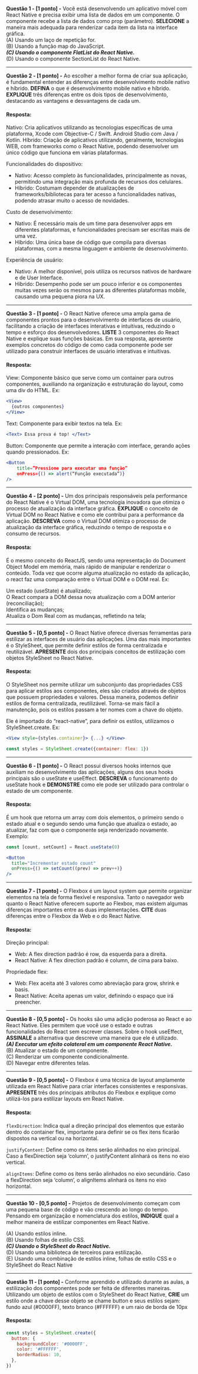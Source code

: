 **Questão 1 - [1 ponto] -** Você está desenvolvendo um aplicativo móvel com React Native e precisa exibir uma lista de dados em um componente. O componente recebe a lista de dados como prop (parâmetro). **SELECIONE** a maneira mais adequada para renderizar cada item da lista na interface gráfica.  
(A) Usando um laço de repetição for.  
(B) Usando a função map do JavaScript.  
**_(C) Usando o componente FlatList do React Native._**  
(D) Usando o componente SectionList do React Native.

---

**Questão 2 - [1 ponto] -** Ao escolher a melhor forma de criar sua aplicação, é fundamental entender as diferenças entre desenvolvimento mobile nativo e híbrido.
**DEFINA** o que é desenvolvimento mobile nativo e híbrido. **EXPLIQUE** três diferenças entre os dois tipos de desenvolvimento, destacando as vantagens e desvantagens de cada um.

#### Resposta:

Nativo: Cria aplicativos utilizando as tecnologias específicas de uma plataforma, Xcode com Objective-C / Swift. Android Studio com Java / Kotlin.
Híbrido: Criação de aplicativos utilizando, geralmente, tecnologias WEB, com frameworks como o React Native, podendo desenvolver um único código que funciona em várias plataformas.

Funcionalidades do dispositivo:

- Nativo: Acesso completo às funcionalidades, principalmente as novas, permitindo uma integração mais profunda de recursos dos celulares.
- Híbrido: Costumam depender de atualizações de frameworks/bibliotecas para ter acesso a funcionalidades nativas, podendo atrasar muito o acesso de novidades.

Custo de desenvolvimento:

- Nativo: É necessário mais de um time para desenvolver apps em diferentes plataformas, e funcionalidades precisam ser escritas mais de uma vez.
- Híbrido: Uma única base de código que compila para diversas plataformas, com a mesma linguagem e ambiente de desenvolvimento.

Experiência de usuário:

- Nativo: A melhor disponível, pois utiliza os recursos nativos de hardware e de User Interface.
- Híbrido: Desempenho pode ser um pouco inferior e os componentes muitas vezes serão os mesmos para as diferentes plataformas mobile, causando uma pequena piora na UX.

---

**Questão 3 - [1 ponto] -** O React Native oferece uma ampla gama de componentes prontos para o desenvolvimento de interfaces de usuário, facilitando a criação de interfaces interativas e intuitivas, reduzindo o tempo e esforço dos desenvolvedores. **LISTE** 3 componentes do React Native e explique suas funções básicas. Em sua resposta, apresente exemplos concretos do código de como cada componente pode ser utilizado para construir interfaces de usuário interativas e intuitivas.

#### Resposta:

View: Componente básico que serve como um container para outros componentes, auxiliando na organização e estruturação do layout, como uma div do HTML. Ex:

```jsx
<View>
  {outros componentes}
</View>
```

Text: Componente para exibir textos na tela. Ex:

```jsx
<Text> Essa prova é top! </Text>
```

Button: Componente que permite a interação com interface, gerando ações quando pressionados. Ex:

```jsx
<Button
    title=”Pressione para executar uma função”
    onPress={() => alert(“Função executada”)}
/>
```

---

**Questão 4 - [2 ponto] -** Um dos principais responsáveis pela performance do React Native é o Virtual DOM, uma tecnologia inovadora que otimiza o processo de atualização da interface gráfica.
**EXPLIQUE** o conceito de Virtual DOM no React Native e como ele contribui para a performance da aplicação. **DESCREVA** como o Virtual DOM otimiza o processo de atualização da interface gráfica, reduzindo o tempo de resposta e o consumo de recursos.

#### Resposta:

É o mesmo conceito do ReactJS, sendo uma representação do Document Object Model em memória, mais rápido de manipular e renderizar o conteúdo. Toda vez que ocorre alguma atualização no estado da aplicação, o react faz uma comparação entre o Virtual DOM e o DOM real. Ex:

Um estado (useState) é atualizado;  
O React compara a DOM dessa nova atualização com a DOM anterior (reconciliação);  
Identifica as mudanças;  
Atualiza o Dom Real com as mudanças, refletindo na tela;

---

**Questão 5 - [0,5 ponto] -** O React Native oferece diversas ferramentas para estilizar as interfaces de usuário das aplicações. Uma das mais importantes é o StyleSheet, que permite definir estilos de forma centralizada e reutilizável.
**APRESENTE** dois dos principais conceitos de estilização com objetos StyleSheet no React Native.

#### Resposta:

O StyleSheet nos permite utilizar um subconjunto das propriedades CSS para aplicar estilos aos componentes, eles são criados através de objetos que possuem propriedades e valores. Dessa maneira, podemos definir estilos de forma centralizada, reutilizável. Torna-se mais fácil a manutenção, pois os estilos passam a ter nomes com a chave do objeto.

Ele é importado do “react-native”, para definir os estilos, utilizamos o StyleSheet.create. Ex:

```jsx
<View style={styles.container}> {...} </View>

const styles = StyleSheet.create({container: flex: 1})
```

---

**Questão 6 - [1 ponto] -** O React possui diversos hooks internos que auxiliam no desenvolvimento das aplicações, alguns dos seus hooks principais são o useState e useEffect. **DESCREVA** o funcionamento do useState hook e **DEMONSTRE** como ele pode ser utilizado para controlar o estado de um componente.

#### Resposta:

É um hook que retorna um array com dois elementos, o primeiro sendo o estado atual e o segundo sendo uma função que atualiza o estado, ao atualizar, faz com que o componente seja renderizado novamente. Exemplo:

```jsx
const [count, setCount] = React.useState(0)

<Button
  title="Incrementar estado count"
  onPress={() => setCount((prev) => prev++)}
/>
```

---

**Questão 7 - [1 ponto] -** O Flexbox é um layout system que permite organizar elementos na tela de forma flexível e responsiva. Tanto o navegador web quanto o React Native oferecem suporte ao Flexbox, mas existem algumas diferenças importantes entre as duas implementações.
**CITE** duas diferenças entre o Flexbox da Web e o do React Native.

#### Resposta:

Direção principal:

- Web: A flex direction padrão é row, da esquerda para a direita.
- React Native: A flex direction padrão é column, de cima para baixo.

Propriedade flex:

- Web: Flex aceita até 3 valores como abreviação para grow, shrink e basis.
- React Native: Aceita apenas um valor, definindo o espaço que irá preencher.

---

**Questão 8 - [0,5 ponto] -** Os hooks são uma adição poderosa ao React e ao React Native. Eles permitem que você use o estado e outras funcionalidades do React sem escrever classes. Sobre o hook useEffect, **ASSINALE** a alternativa que descreve uma maneira que ele é utilizado.  
**_(A) Executar um efeito colateral em um componente React Native._**  
(B) Atualizar o estado de um componente.  
(C) Renderizar um componente condicionalmente.  
(D) Navegar entre diferentes telas.

---

**Questão 9 - [0,5 ponto] -** O Flexbox é uma técnica de layout amplamente utilizada em React Native para criar interfaces consistentes e responsivas. **APRESENTE** três dos principais atributos do Flexbox e explique como utilizá-los para estilizar layouts em React Native.

#### Resposta:

`flexDirection`: Indica qual a direção principal dos elementos que estarão dentro do container flex, importante para definir se os flex itens ficarão dispostos na vertical ou na horizontal.

`justifyContent`: Define como os itens serão alinhados no eixo principal. Caso a flexDirection seja ‘column’, o justifyContent alinhará os itens no eixo vertical.

`alignItems`: Define como os itens serão alinhados no eixo secundário. Caso a flexDirection seja ‘column’, o alignItems alinhará os itens no eixo horizontal.

---

**Questão 10 - [0,5 ponto] -** Projetos de desenvolvimento começam com uma pequena base de código e vão crescendo ao longo do tempo. Pensando em organização e nomenclatura dos estilos, **INDIQUE** qual a melhor maneira de estilizar componentes em React Native.

(A) Usando estilos inline.  
(B) Usando folhas de estilo CSS.  
**_(C) Usando o StyleSheet do React Native._**  
(D) Usando uma biblioteca de terceiros para estilização.  
(E) Usando uma combinação de estilos inline, folhas de estilo CSS e o StyleSheet do React Native

---

**Questão 11 - [1 ponto] -** Conforme aprendido e utilizado durante as aulas, a estilização dos componentes pode ser feita de diferentes maneiras. Utilizando um objeto de estilos com o StyleSheet do React Native, **CRIE** um estilo onde a chave desse objeto se chame button e seus estilos sejam: fundo azul (#0000FF), texto branco (#FFFFFF) e um raio de borda de 10px

#### Resposta:

```jsx
const styles = StyleSheet.create({
  button: {
    backgroundColor: '#0000FF',
    color: '#FFFFFF',
    borderRadius: 10,
  },
})
```

